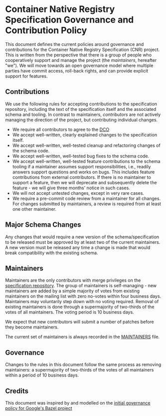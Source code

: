 # Container Native Registry Specification Governance and Contribution Policy

This document defines the current policies around governance and contributions for the Container Native Registry Specification (CNR) project.
This is written from the perspective that there is a group of people who cooperatively support and manage the project (the _maintainers_, hereafter "we").
We will move towards an open governance model where multiple parties have commit access, roll-back rights, and can provide explicit support for features.

## Contributions

We use the following rules for accepting contributions to the specification repository, including the text of the specification itself and the associated schema and tooling.
In contrast to maintainers, _contributors_ are not actively managing the direction of the project, but contributing individual changes.
- We require all contributors to agree to the [DCO](https://github.com/cn-app-registry/spec/blob/master/DCO)
- We accept well-written, clearly explained changes to the specification itself.
- We accept well-written, well-tested cleanup and refactoring changes of the schema code.
- We accept well-written, well-tested bug fixes to the schema code.
- We accept well-written, well-tested feature contributions to the schema tooling if a maintainer assumes support responsibilities, i.e., readily answers support questions and works on bugs. This includes feature contributions from external contributors. If there is no maintainer to support a feature, then we will deprecate and subsequently delete the feature - we will give three months' notice in such cases.
- We will not accept untested changes, except in very rare cases.
- We require a pre-commit code review from a maintainer for all changes. For changes submitted by maintainers, a review is required from at least one other maintainer.

## Major Schema Changes

Any changes that would require a new version of the schema/specification to be released must be approved by at least two of the current maintainers.
A new version must be released any time a change is made that would break compatibility with the existing schema.

## Maintainers

Maintainers are the only contributors with merge privileges on the [specification repository](https://github.com/cn-app-registry/spec).
The group of maintainers is self-managing - new maintainers are added by a simple majority of votes from existing maintainers on the mailing list with zero no-votes within four business days.
Maintainers may voluntarily step down with no voting required.
Removal of existing maintainers is done through a supermajority of two-thirds of the votes of all maintainers.
The voting period is 10 business days.

We expect that new contributors will submit a number of patches before they become maintainers.

The current set of maintainers is always recorded in the [MAINTAINERS](https://github.com/cn-app-registry/spec/blob/master/MAINTAINERS) file.

## Governance

Changes to the rules in this document follow the same process as removing maintainers: a supermajority of two-thirds of the votes of all maintainers within a period of 10 business days.

## Credits

This document was inspired by and modelled on the [initial governance policy for Google's Bazel project](https://github.com/google/bazel/blob/efbcf00220a95c5ea1dfa7e3a5bff8311b52727d/site/governance.md)
